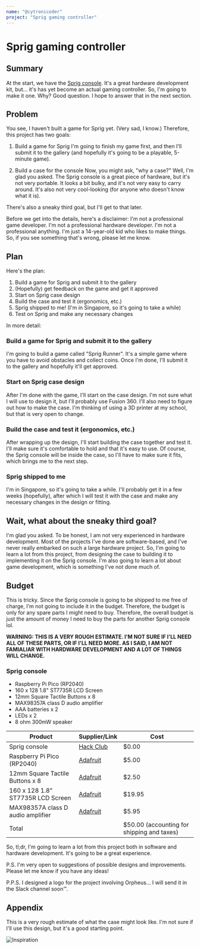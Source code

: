 ```yaml
---
name: "@cytronicoder"
project: "Sprig gaming controller"
---
```


# Sprig gaming controller

## Summary

At the start, we have the [Sprig console](https://sprig.hackclub.com). It's a great hardware development kit, but... it's has yet become an actual gaming controller. So, I'm going to make it one. Why? Good question. I hope to answer that in the next section.

## Problem

You see, I haven't built a game for Sprig yet. (Very sad, I know.) Therefore, this project has two goals:

1. Build a game for Sprig
I'm going to finish my game first, and then I'll submit it to the gallery (and hopefully it's going to be a playable, 5-minute game).

2. Build a case for the console
Now, you might ask, "why a case?" Well, I'm glad you asked. The Sprig console is a great piece of hardware, but it's not very portable. It looks a bit bulky, and it's not very easy to carry around. It's also not very cool-looking (for anyone who doesn't know what it is).

There's also a sneaky third goal, but I'll get to that later.

Before we get into the details, here's a disclaimer: I'm not a professional game developer. I'm not a professional hardware developer. I'm not a professional anything. I'm just a 14-year-old kid who likes to make things. So, if you see something that's wrong, please let me know.

## Plan

Here's the plan:

1. Build a game for Sprig and submit it to the gallery
2. (Hopefully) get feedback on the game and get it approved
3. Start on Sprig case design
4. Build the case and test it (ergonomics, etc.)
5. Sprig shipped to me! (I'm in Singapore, so it's going to take a while)
6. Test on Sprig and make any necessary changes

In more detail:

### Build a game for Sprig and submit it to the gallery

I'm going to build a game called "Sprig Runner". It's a simple game where you have to avoid obstacles and collect coins. Once I'm done, I'll submit it to the gallery and hopefully it'll get approved.

### Start on Sprig case design

After I'm done with the game, I'll start on the case design. I'm not sure what I will use to design it, but I'll probably use Fusion 360. I'll also need to figure out how to make the case. I'm thinking of using a 3D printer at my school, but that is very open to change.

### Build the case and test it (ergonomics, etc.)

After wrapping up the design, I'll start building the case together and test it. I'll make sure it's comfortable to hold and that it's easy to use. Of course, the Sprig console will be inside the case, so I'll have to make sure it fits, which brings me to the next step.

### Sprig shipped to me

I'm in Singapore, so it's going to take a while. I'll probably get it in a few weeks (hopefully), after which I will test it with the case and make any necessary changes in the design or fitting.

## Wait, what about the sneaky third goal?

I'm glad you asked. To be honest, I am not very experienced in hardware development. Most of the projects I've done are software-based, and I've never really embarked on such a large hardware project. So, I'm going to learn a lot from this project, from designing the case to building it to implementing it on the Sprig console. I'm also going to learn a lot about game development, which is something I've not done much of.

## Budget

This is tricky. Since the Sprig console is going to be shipped to me free of charge, I'm not going to include it in the budget. Therefore, the budget is only for any spare parts I might need to buy. Therefore, the overall budget is just the amount of money I need to buy the parts for another Sprig console lol.

**WARNING: THIS IS A VERY ROUGH ESTIMATE. I'M NOT SURE IF I'LL NEED ALL OF THESE PARTS, OR IF I'LL NEED MORE. AS I SAID, I AM NOT FAMIALIAR WITH HARDWARE DEVELOPMENT AND A LOT OF THINGS WILL CHANGE.**

### Sprig console

- Raspberry Pi Pico (RP2040)
- 160 x 128 1.8" ST7735R LCD Screen
- 12mm Square Tactile Buttons x 8
- MAX98357A class D audio amplifier
- AAA batteries x 2
- LEDs x 2
- 8 ohm 300mW speaker

| Product         | Supplier/Link                         | Cost |
| --------------- | ------------------------------------- | ------ |
| Sprig console   | [Hack Club](https://sprig.hackclub.com) | $0.00  |
| Raspberry Pi Pico (RP2040) | [Adafruit](https://www.adafruit.com/product/5525) | $5.00 |
| 12mm Square Tactile Buttons x 8 | [Adafruit](https://www.adafruit.com/product/1119) | $2.50 |
| 160 x 128 1.8" ST7735R LCD Screen | [Adafruit](https://www.adafruit.com/product/358) | $19.95 |
| MAX98357A class D audio amplifier | [Adafruit](https://www.adafruit.com/product/3006) | $5.95 |
| Total           |                                       | $50.00 (accounting for shipping and taxes) |

So, tl;dr, I'm going to learn a lot from this project both in software and hardware development. It's going to be a great experience.

P.S. I'm very open to suggestions of possible designs and improvements. Please let me know if you have any ideas!

P.P.S. I designed a logo for the project involving Orpheus... I will send it in the Slack channel soon™.

## Appendix

This is a very rough estimate of what the case might look like. I'm not sure if I'll use this design, but it's a good starting point.

![Inspiration](https://lzd-img-global.slatic.net/g/p/5e984a6e8f3dee9cf3e30348ceca4680.jpg_720x720q80.jpg_.webp)
